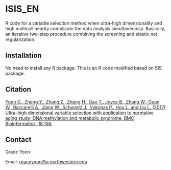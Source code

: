 # ISIS_EN

R code for a variable selection method when ultra-high dimensionality and high multicollinearity complicate the data analysis simultaneously. Basically, an iterative two-step procedure combining the screening and elastic net regularization.

## Installation
No need to install any R package. This is an R code modified based on SIS package.


## Citation
[Yoon G., Zheng Y., Zhang Z., Zhang H., Gao T., Joyce B., Zhang W., Guan W., Baccarelli A., Jiang W., Schwartz J., Vokonas P., Hou L. and Liu L. (2017) Ultra-high dimensional variable selection with application to normative aging study: DNA methylation and metabolic syndrome, BMC Bioinformatics, 18:156.](https://doi.org/10.1186/s12859-017-1568-1)

## Contact
Grace Yoon

Email: graceyoon@u.northwestern.edu
